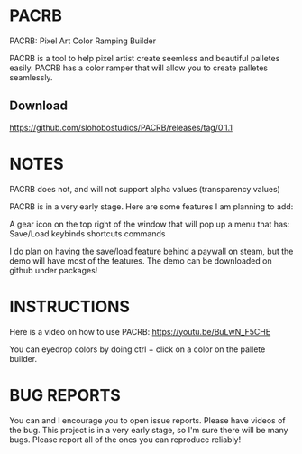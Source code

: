 # PACRB
PACRB: Pixel Art Color Ramping Builder

PACRB is a tool to help pixel artist create seemless and beautiful palletes easily.
PACRB has a color ramper that will allow you to create palletes seamlessly.

## Download

https://github.com/slohobostudios/PACRB/releases/tag/0.1.1

# NOTES

PACRB does not, and will not support alpha values (transparency values)

PACRB is in a very early stage. Here are some features I am planning to add:

A gear icon on the top right of the window that will pop up a menu that has:
  Save/Load
  keybinds
  shortcuts
  commands

I do plan on having the save/load feature behind a paywall on steam, but the demo
will have most of the features. The demo can be downloaded on github under 
packages!

# INSTRUCTIONS

Here is a video on how to use PACRB: https://youtu.be/BuLwN_F5CHE


You can eyedrop colors by doing ctrl + click on a color on the pallete builder.

# BUG REPORTS
You can and I encourage you to open issue reports. Please have videos of the bug.
This project is in a very early stage, so I'm sure there will be many bugs. 
Please report all of the ones you can reproduce reliably!
